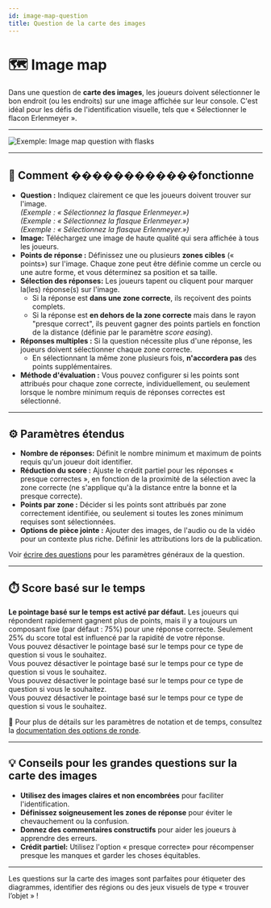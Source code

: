 ```yaml
---
id: image-map-question
title: Question de la carte des images
---
```


# 🗺️ Image map

Dans une question de **carte des images**, les joueurs doivent sélectionner le bon endroit (ou les endroits) sur une image affichée sur leur console. C'est idéal pour les défis de l'identification visuelle, tels que « Sélectionner le flacon Erlenmeyer ».

---

![Exemple: Image map question with flasks](/images/question-modes/image-map/image-map-example.png)

---

## 📝 Comment ������������fonctionne

- **Question :** Indiquez clairement ce que les joueurs doivent trouver sur l'image.\
  _(Exemple : « Sélectionnez la flasque Erlenmeyer.»)_\
  _(Exemple : « Sélectionnez la flasque Erlenmeyer.»)_\
  _(Exemple : « Sélectionnez la flasque Erlenmeyer.»)_
- **Image:** Téléchargez une image de haute qualité qui sera affichée à tous les joueurs.
- **Points de réponse :** Définissez une ou plusieurs **zones cibles** (« points») sur l'image. Chaque zone peut être définie comme un cercle ou une autre forme, et vous déterminez sa position et sa taille.
- **Sélection des réponses:** Les joueurs tapent ou cliquent pour marquer la(les) réponse(s) sur l'image.
  - Si la réponse est **dans une zone correcte**, ils reçoivent des points complets.
  - Si la réponse est **en dehors de la zone correcte** mais dans le rayon "presque correct", ils peuvent gagner des points partiels en fonction de la distance (définie par le paramètre _score easing_).
- **Réponses multiples :** Si la question nécessite plus d'une réponse, les joueurs doivent sélectionner chaque zone correcte.
  - En sélectionnant la même zone plusieurs fois, **n'accordera pas** des points supplémentaires.
- **Méthode d'évaluation :** Vous pouvez configurer si les points sont attribués pour chaque zone correcte, individuellement, ou seulement lorsque le nombre minimum requis de réponses correctes est sélectionné.

---

## ⚙️ Paramètres étendus

- **Nombre de réponses:** Définit le nombre minimum et maximum de points requis qu'un joueur doit identifier.
- **Réduction du score :** Ajuste le crédit partiel pour les réponses « presque correctes », en fonction de la proximité de la sélection avec la zone correcte (ne s'applique qu'à la distance entre la bonne et la presque correcte).
- **Points par zone :** Décider si les points sont attribués par zone correctement identifiée, ou seulement si toutes les zones minimum requises sont sélectionnées.
- **Options de pièce jointe :** Ajouter des images, de l'audio ou de la vidéo pour un contexte plus riche. Définir les attributions lors de la publication.

Voir [écrire des questions](../editor/005-writing-questions.md) pour les paramètres généraux de la question.

---

## ⏱️ Score basé sur le temps

**Le pointage basé sur le temps est activé par défaut.** Les joueurs qui répondent rapidement gagnent plus de points, mais il y a toujours un composant fixe (par défaut : 75%) pour une réponse correcte. Seulement 25% du score total est influencé par la rapidité de votre réponse.\
Vous pouvez désactiver le pointage basé sur le temps pour ce type de question si vous le souhaitez.\
Vous pouvez désactiver le pointage basé sur le temps pour ce type de question si vous le souhaitez.\
Vous pouvez désactiver le pointage basé sur le temps pour ce type de question si vous le souhaitez.\
Vous pouvez désactiver le pointage basé sur le temps pour ce type de question si vous le souhaitez.

📘 Pour plus de détails sur les paramètres de notation et de temps, consultez la [documentation des options de ronde](../editor/008-round-options.md#scoring).

---

## 💡 Conseils pour les grandes questions sur la carte des images

- **Utilisez des images claires et non encombrées** pour faciliter l'identification.
- **Définissez soigneusement les zones de réponse** pour éviter le chevauchement ou la confusion.
- **Donnez des commentaires constructifs** pour aider les joueurs à apprendre des erreurs.
- **Crédit partiel:** Utilisez l'option « presque correcte» pour récompenser presque les manques et garder les choses équitables.

---

Les questions sur la carte des images sont parfaites pour étiqueter des diagrammes, identifier des régions ou des jeux visuels de type « trouver l’objet » !
